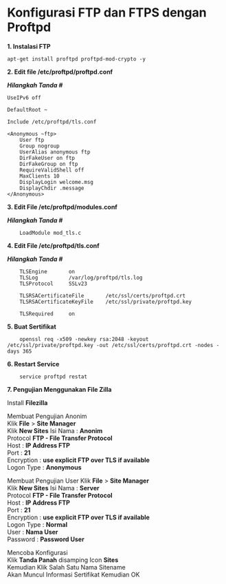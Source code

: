# Konfigurasi FTP dan FTPS dengan Proftpd

**1. Instalasi FTP**

```console
apt-get install proftpd proftpd-mod-crypto -y
```

**2. Edit file /etc/proftpd/proftpd.conf**

***Hilangkah Tanda #***
```console
UseIPv6 off

DefaultRoot ~

Include /etc/proftpd/tls.conf

<Anonymous ~ftp>
    User ftp
    Group nogroup
    UserAlias anonymous ftp
    DirFakeUser on ftp
    DirFakeGroup on ftp
    RequireValidShell off
    MaxClients 10
    DisplayLogin welcome.msg
    DisplayChdir .message 
</Anonymous>
```

**3. Edit File /etc/proftpd/modules.conf**

***Hilangkah Tanda #***
```console
    LoadModule mod_tls.c
```

**4. Edit File /etc/proftpd/tls.conf**

***Hilangkah Tanda #***
```console
    TLSEngine       on
    TLSLog          /var/log/proftpd/tls.log
    TLSProtocol     SSLv23

    TLSRSACertificateFile       /etc/ssl/certs/proftpd.crt
    TLSRSACertificateKeyFile    /etc/ssl/private/proftpd.key

    TLSRequired     on
```

**5. Buat Sertifikat**

```console
    openssl req -x509 -newkey rsa:2048 -keyout /etc/ssl/private/proftpd.key -out /etc/ssl/certs/proftpd.crt -nodes -days 365
```

**6. Restart Service**

```console
    service proftpd restat 
```

**7. Pengujian Menggunakan File Zilla**

Install **Filezilla**  

Membuat Pengujian Anonim  
Klik **File** > **Site Manager**  
Klik **New Sites** 
Isi Nama : **Anonim**   
Protocol **FTP - File Transfer Protocol**  
Host : **IP Address FTP**  
Port : **21**  
Encryption : **use explicit FTP over TLS if available**  
Logon Type : **Anonymous**  

Membuat Pengujian User 
Klik **File** > **Site Manager**  
Klik **New Sites** 
Isi Nama : **Server**   
Protocol **FTP - File Transfer Protocol**  
Host : **IP Address FTP**  
Port : **21**  
Encryption : **use explicit FTP over TLS if available**  
Logon Type : **Normal**  
User : **Nama User**  
Password : **Password User** 

Mencoba Konfigurasi  
Klik **Tanda Panah** disamping Icon **Sites**  
Kemudian Klik Salah Satu Nama Sitename  
Akan Muncul Informasi Sertifikat Kemudian OK



